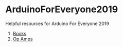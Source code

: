 # ArduinoForEveryone2019
Helpful resources for Arduino For Everyone 2019

1. [Books](books/readme.md)
2. [Op Amps](op-amps/readme.md)
